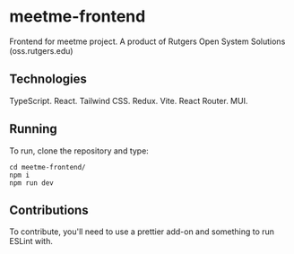 # meetme-frontend

Frontend for meetme project. A product of Rutgers Open System Solutions (oss.rutgers.edu)

## Technologies
TypeScript. React. Tailwind CSS. Redux. Vite. React Router. MUI. 

## Running

To run, clone the repository and type:
```
cd meetme-frontend/
npm i
npm run dev
```

## Contributions

To contribute, you'll need to use a prettier add-on and something to run ESLint with. 
